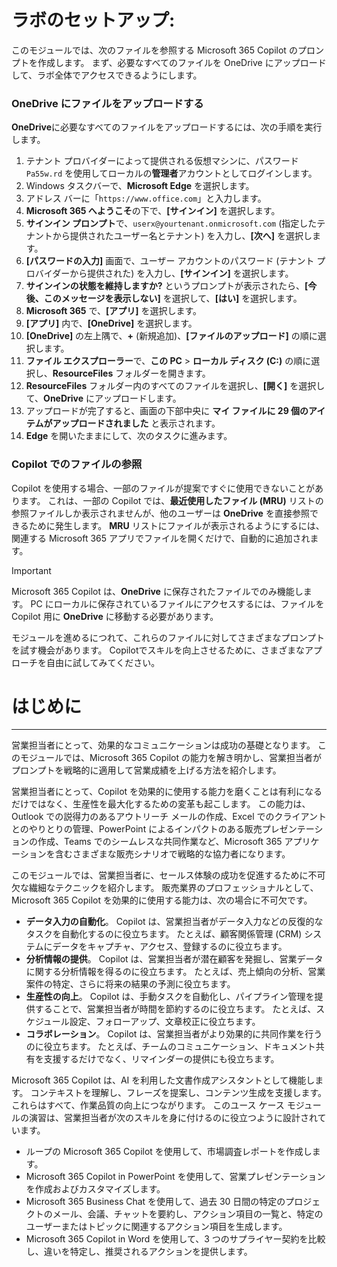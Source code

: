 # ラボのセットアップ:

このモジュールでは、次のファイルを参照する Microsoft 365 Copilot のプロンプトを作成します。 まず、必要なすべてのファイルを OneDrive にアップロードして、ラボ全体でアクセスできるようにします。


### OneDrive にファイルをアップロードする

**OneDrive**に必要なすべてのファイルをアップロードするには、次の手順を実行します。

1. テナント プロバイダーによって提供される仮想マシンに、パスワード `Pa55w.rd` を使用してローカルの**管理者**アカウントとしてログインします。
2. Windows タスクバーで、**Microsoft Edge** を選択します。
3. アドレス バーに「`https://www.office.com`」と入力します。
4. **Microsoft 365 へようこそ**の下で、**[サインイン]** を選択します。
5. **サインイン プロンプト**で、`userx@yourtenant.onmicrosoft.com` (指定したテナントから提供されたユーザー名とテナント) を入力し、**[次へ]** を選択します。
6. **[パスワードの入力]** 画面で、ユーザー アカウントのパスワード (テナント プロバイダーから提供された) を入力し、**[サインイン]** を選択します。
7. **サインインの状態を維持しますか?** というプロンプトが表示されたら、**[今後、このメッセージを表示しない]** を選択して、**[はい]** を選択します。
8. **Microsoft 365** で、**[アプリ]** を選択します。
9. **[アプリ]** 内で、**[OneDrive]** を選択します。
10. **[OneDrive]** の左上隅で、**+** (新規追加)、**[ファイルのアップロード]** の順に選択します。
11. **ファイル エクスプローラー**で、**この PC** > **ローカル ディスク (C:)** の順に選択し、**ResourceFiles** フォルダーを開きます。
12. **ResourceFiles** フォルダー内のすべてのファイルを選択し、**[開く]** を選択して、**OneDrive** にアップロードします。
13. アップロードが完了すると、画面の下部中央に **マイ ファイルに 29 個のアイテムがアップロードされました** と表示されます。
14. **Edge** を開いたままにして、次のタスクに進みます。

### Copilot でのファイルの参照

Copilot を使用する場合、一部のファイルが提案ですぐに使用できないことがあります。 これは、一部の Copilot では、**最近使用したファイル (MRU)** リストの参照ファイルしか表示されませんが、他のユーザーは **OneDrive** を直接参照できるために発生します。 **MRU** リストにファイルが表示されるようにするには、関連する Microsoft 365 アプリでファイルを開くだけで、自動的に追加されます。

> [!IMPORTANT]
> Microsoft 365 Copilot は、**OneDrive** に保存されたファイルでのみ機能します。 PC にローカルに保存されているファイルにアクセスするには、ファイルを Copilot 用に **OneDrive** に移動する必要があります。

モジュールを進めるにつれて、これらのファイルに対してさまざまなプロンプトを試す機会があります。 Copilotでスキルを向上させるために、さまざまなアプローチを自由に試してみてください。
# はじめに
---
営業担当者にとって、効果的なコミュニケーションは成功の基礎となります。 このモジュールでは、Microsoft 365 Copilot の能力を解き明かし、営業担当者がプロンプトを戦略的に適用して営業成績を上げる方法を紹介します。

営業担当者にとって、Copilot を効果的に使用する能力を磨くことは有利になるだけではなく、生産性を最大化するための変革も起こします。 この能力は、Outlook での説得力のあるアウトリーチ メールの作成、Excel でのクライアントとのやりとりの管理、PowerPoint によるインパクトのある販売プレゼンテーションの作成、Teams でのシームレスな共同作業など、Microsoft 365 アプリケーションを含むさまざまな販売シナリオで戦略的な協力者になります。<br>

このモジュールでは、営業担当者に、セールス体験の成功を促進するために不可欠な繊細なテクニックを紹介します。 販売業界のプロフェッショナルとして、Microsoft 365 Copilot を効果的に使用する能力は、次の場合に不可欠です。

 -  **データ入力の自動化**。 Copilot は、営業担当者がデータ入力などの反復的なタスクを自動化するのに役立ちます。 たとえば、顧客関係管理 (CRM) システムにデータをキャプチャ、アクセス、登録するのに役立ちます。<br>
 -  **分析情報の提供**。 Copilot は、営業担当者が潜在顧客を発掘し、営業データに関する分析情報を得るのに役立ちます。 たとえば、売上傾向の分析、営業案件の特定、さらに将来の結果の予測に役立ちます。<br>
 -  **生産性の向上**。 Copilot は、手動タスクを自動化し、パイプライン管理を提供することで、営業担当者が時間を節約するのに役立ちます。 たとえば、スケジュール設定、フォローアップ、文章校正に役立ちます。<br>
 -  **コラボレーション**。 Copilot は、営業担当者がより効果的に共同作業を行うのに役立ちます。 たとえば、チームのコミュニケーション、ドキュメント共有を支援するだけでなく、リマインダーの提供にも役立ちます。

Microsoft 365 Copilot は、AI を利用した文書作成アシスタントとして機能します。 コンテキストを理解し、フレーズを提案し、コンテンツ生成を支援します。これらはすべて、作業品質の向上につながります。 このユース ケース モジュールの演習は、営業担当者が次のスキルを身に付けるのに役立つように設計されています。<br>

 -  ループの Microsoft 365 Copilot を使用して、市場調査レポートを作成します。
 -  Microsoft 365 Copilot in PowerPoint を使用して、営業プレゼンテーションを作成およびカスタマイズします。
 -  Microsoft 365 Business Chat を使用して、過去 30 日間の特定のプロジェクトのメール、会議、チャットを要約し、アクション項目の一覧と、特定のユーザーまたはトピックに関連するアクション項目を生成します。
 -  Microsoft 365 Copilot in Word を使用して、3 つのサプライヤー契約を比較し、違いを特定し、推奨されるアクションを提供します。
